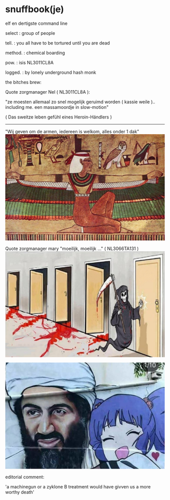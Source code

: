 # snuffbook(je)

elf en dertigste command line

select   : group of people

tell.    : you all have to be tortured until you are dead

method.  : chemical boarding

pow.     : isis NL3011CL8A

logged.  : by lonely underground hash monk


the bitches brew:

Quote zorgmanager Nel ( NL3011CL8A ):

"ze moesten allemaal zo snel mogelijk geruimd worden ( kassie weile ).. including me.
 een massamoordje in slow-motion"
 
 ( Das sweitze leben gefühl eines Heroin-Händlers )
 
 -----------------------------------------------------------------------
 
 "Wij geven om de armen, iedereen is welkom, alles onder 1 dak"
![](https://github.com/nixworks/Snuff-book/blob/master/business%20model/wasteil/AI/ArtBoard%20Image%20(425).jpg)

Quote zorgmanager mary "moeilijk, moeilijk ..." ( NL3066TA131 )
![](https://github.com/nixworks/Snuff-book/blob/master/book%20slot/slot%20machine/AI/ArtBoard%20Image%20(412).jpg)


![](https://github.com/nixworks/Snuff-book/blob/master/gifkabinet/designer%20killing/AI/ArtBoard%20Image%20(414).jpg)

editorial comment:

'a machinegun or a zyklone B treatment would have givven us a more worthy death'

